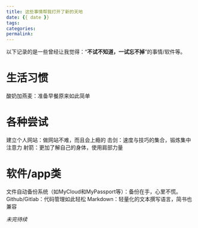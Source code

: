 ```yaml
---
title: 这些事情帮我打开了新的天地
date: {{ date }}
tags:
categories: 
permalink: 
---
```


以下记录的是一些曾经让我觉得：“**不试不知道，一试忘不掉**”的事情/软件等。

# 生活习惯
酸奶加燕麦：准备早餐原来如此简单

# 各种尝试
建立个人网站：做网站不难，而且会上瘾的
击剑：速度与技巧的集合，锻炼集中注意力
射箭：更加了解自己的身体，使用肩部力量

# 软件/app类
文件自动备份系统（如MyCloud和MyPassport等）：备份在手，心里不慌。
Github/Gitlab：代码管理如此轻松
Markdown：轻量化的文本撰写语言，简书也兼容




*未完待续*
